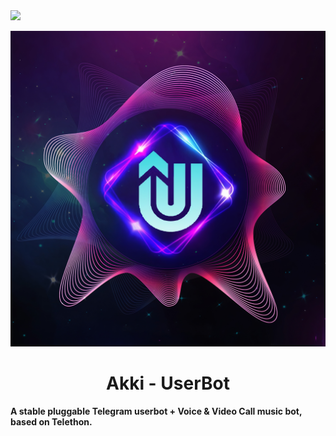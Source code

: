 <img src="https://user-images.githubusercontent.com/73097560/115834477-dbab4500-a447-11eb-908a-139a6edaec5c.gif">

<p align="center">
  <img src="./resources/extras/logo_readme.jpg" alt="Logo">
</p>
<h1 align="center">
  <b>Akki - UserBot</b>
</h1>

<b>A stable pluggable Telegram userbot + Voice & Video Call music bot, based on Telethon.</b>
